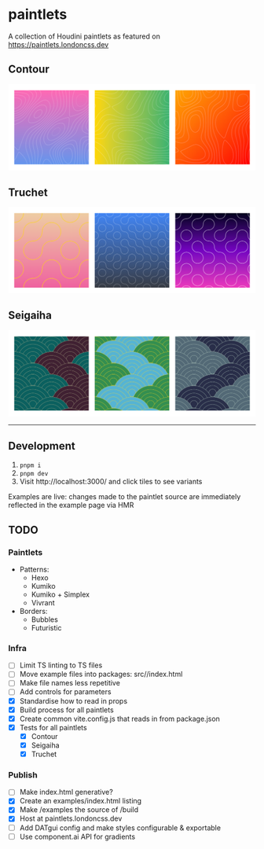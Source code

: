 # paintlets

A collection of Houdini paintlets as featured on https://paintlets.londoncss.dev

## Contour

!["3 square divs with different Contour patterns"](assets/localhost_3000_examples_contours.html.png)

## Truchet

!["3 square divs with different Truchet patterns"](assets/localhost_3000_examples_truchet.html.png)
## Seigaiha

!["3 square divs with different Seigaiha patterns"](assets/localhost_3000_examples_seigaiha.html.png)

---

## Development

1. ```pnpm i```
1. ```pnpm dev```
1. Visit http://localhost:3000/ and click tiles to see variants

Examples are live: changes made to the paintlet source are immediately reflected in the example page via HMR

## TODO

### Paintlets
- Patterns:
    - Hexo
    - Kumiko
    - Kumiko + Simplex
    - Vivrant
- Borders:
    - Bubbles
    - Futuristic
### Infra
- [ ] Limit TS linting to TS files
- [ ] Move example files into packages: src/<paintlet>/index.html
- [ ] Make file names less repetitive
- [ ] Add controls for parameters
- [x] Standardise how to read in props
- [x] Build process for all paintlets
- [x] Create common vite.config.js that reads in from package.json
- [x] Tests for all paintlets
    - [x] Contour
    - [x] Seigaiha
    - [x] Truchet

### Publish
- [ ] Make index.html generative?
- [x] Create an examples/index.html listing
- [x] Make /examples the source of /build
- [x] Host at paintlets.londoncss.dev
- [ ] Add DATgui config and make styles configurable & exportable
- [ ] Use component.ai API for gradients
